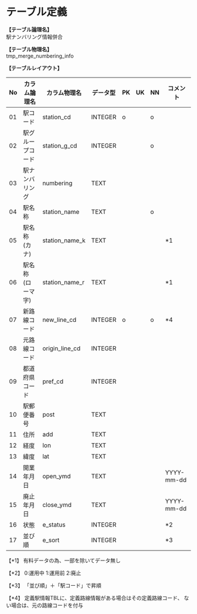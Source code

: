 # テーブル定義

**【テーブル論理名】**  
駅ナンバリング情報併合

**【テーブル物理名】**  
tmp_merge_numbering_info

**【テーブルレイアウト】**  

| No  |   カラム論理名   |  カラム物理名  | データ型 | PK  | UK  | NN  |  コメント  |
| --- | ---------------- | -------------- | -------- | --- | --- | --- | ---------- |
| 01  | 駅コード         | station_cd     | INTEGER  | o   |     | o   |            |
| 02  | 駅グループコード | station_g_cd   | INTEGER  |     |     | o   |            |
| 03  | 駅ナンバリング   | numbering      | TEXT     |     |     |     |            |
| 04  | 駅名称           | station_name   | TEXT     |     |     | o   |            |
| 05  | 駅名称(カナ)     | station_name_k | TEXT     |     |     |     | *1         |
| 06  | 駅名称(ローマ字) | station_name_r | TEXT     |     |     |     | *1         |
| 07  | 新路線コード     | new_line_cd    | INTEGER  | o   |     | o   | *4         |
| 08  | 元路線コード     | origin_line_cd | INTEGER  |     |     |     |            |
| 09  | 都道府県コード   | pref_cd        | INTEGER  |     |     |     |            |
| 10  | 駅郵便番号       | post           | TEXT     |     |     |     |            |
| 11  | 住所             | add            | TEXT     |     |     |     |            |
| 12  | 経度             | lon            | TEXT     |     |     |     |            |
| 13  | 緯度             | lat            | TEXT     |     |     |     |            |
| 14  | 開業年月日       | open_ymd       | TEXT     |     |     |     | YYYY-mm-dd |
| 15  | 廃止年月日       | close_ymd      | TEXT     |     |     |     | YYYY-mm-dd |
| 16  | 状態             | e_status       | INTEGER  |     |     |     | *2         |
| 17  | 並び順           | e_sort         | INTEGER  |     |     |     | *3         |

【*1】
有料データの為、一部を除いてデータ無し

【*2】
0:運用中
1:運用前
2:廃止

【*3】
「並び順」＋「駅コード」で昇順

【*4】
定義駅情報TBLに、定義路線情報がある場合はその定義路線コード、
ない場合は、元の路線コードを付与


